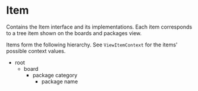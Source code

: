 # Item

Contains the Item interface and its implementations. Each item corresponds to a
tree item shown on the boards and packages view.

Items form the following hierarchy. See `ViewItemContext` for the items' possible context values.

- root
  - board
    - package category
      - package name
